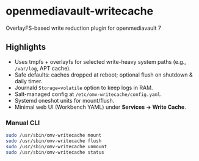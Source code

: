 # openmediavault-writecache

OverlayFS-based write reduction plugin for openmediavault 7

## Highlights
- Uses tmpfs + overlayfs for selected write-heavy system paths (e.g., `/var/log`, APT cache).
- Safe defaults: caches dropped at reboot; optional flush on shutdown & daily timer.
- Journald `Storage=volatile` option to keep logs in RAM.
- Salt-managed config at `/etc/omv-writecache/config.yaml`.
- Systemd oneshot units for mount/flush.
- Minimal web UI (Workbench YAML) under **Services → Write Cache**.

### Manual CLI
```bash
sudo /usr/sbin/omv-writecache mount
sudo /usr/sbin/omv-writecache flush
sudo /usr/sbin/omv-writecache unmount
sudo /usr/sbin/omv-writecache status
```
